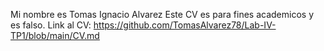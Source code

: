 Mi nombre es Tomas Ignacio Alvarez
Este CV es para fines academicos y es falso.
Link al CV: https://github.com/TomasAlvarez78/Lab-IV-TP1/blob/main/CV.md

